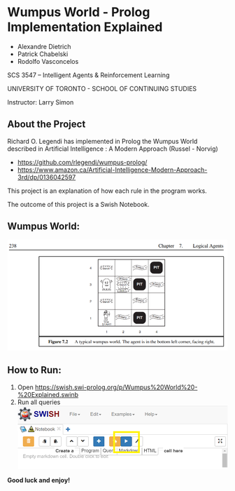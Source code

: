 # Wumpus World - Prolog Implementation Explained
- Alexandre Dietrich
- Patrick Chabelski
- Rodolfo Vasconcelos

SCS 3547 – Intelligent Agents & Reinforcement Learning

UNIVERSITY OF TORONTO - SCHOOL OF CONTINUING STUDIES

Instructor: Larry Simon

## About the Project
Richard O. Legendi has implemented in Prolog the Wumpus World described in Artificial Intelligence : A Modern Approach (Russel - Norvig)
- https://github.com/rlegendi/wumpus-prolog/
- https://www.amazon.ca/Artificial-Intelligence-Modern-Approach-3rd/dp/0136042597

This project is an explanation of how each rule in the program works.

The outcome of this project is a Swish Notebook.

## Wumpus World:
![Wumpus World](https://raw.githubusercontent.com/ravasconcelos/wumpus_world/master/images/figure_7_2.png)

## How to Run:
1. Open https://swish.swi-prolog.org/p/Wumpus%20World%20-%20Explained.swinb
1. Run all queries
![](https://raw.githubusercontent.com/ravasconcelos/wumpus_world/master/images/howto_play.png)


**Good luck and enjoy!**
